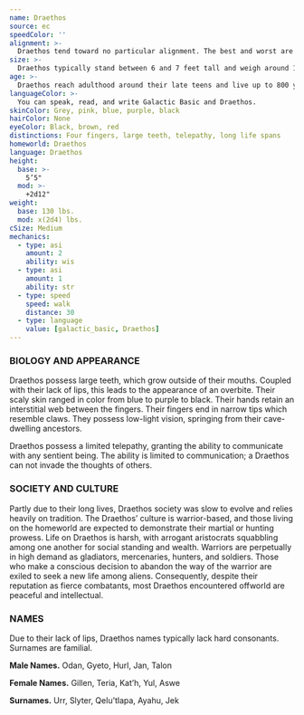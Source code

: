 ```yaml
---
name: Draethos
source: ec
speedColor: ''
alignment: >-
  Draethos tend toward no particular alignment. The best and worst are found among them.
size: >-
  Draethos typically stand between 6 and 7 feet tall and weigh around 190 lbs. Regardless of your position in that range, your size is Medium.
age: >-
  Draethos reach adulthood around their late teens and live up to 800 years.
languageColor: >-
  You can speak, read, and write Galactic Basic and Draethos. 
skinColor: Grey, pink, blue, purple, black
hairColor: None
eyeColor: Black, brown, red
distinctions: Four fingers, large teeth, telepathy, long life spans
homeworld: Draethos
language: Draethos
height:
  base: >-
    5’5"
  mod: >-
    +2d12"
weight:
  base: 130 lbs.
  mod: x(2d4) lbs.
cSize: Medium
mechanics:
  - type: asi
    amount: 2
    ability: wis
  - type: asi
    amount: 1
    ability: str
  - type: speed
    speed: walk
    distance: 30
  - type: language
    value: [galactic_basic, Draethos]
---
```

### BIOLOGY AND APPEARANCE
Draethos possess large teeth, which grow outside of their mouths. Coupled with their lack of lips, this leads to the appearance of an overbite. Their scaly skin ranged in color from blue to purple to black. Their hands retain an interstitial web between the fingers. Their fingers end in narrow tips which resemble claws. They possess low-light vision, springing from their cave-dwelling ancestors.

Draethos possess a limited telepathy, granting the ability to communicate with any sentient being. The ability is limited to communication; a Draethos can not invade the thoughts of others.

### SOCIETY AND CULTURE
Partly due to their long lives, Draethos society was slow to evolve and relies heavily on tradition. The Draethos’ culture is warrior-based, and those living on the homeworld are expected to demonstrate their martial or hunting prowess. Life on Draethos is harsh, with arrogant aristocrats squabbling among one another for social standing and wealth. Warriors are perpetually in high demand as gladiators, mercenaries, hunters, and soldiers. Those who make a conscious decision to abandon the way of the warrior are exiled to seek a new life among aliens. Consequently, despite their reputation as fierce combatants, most Draethos encountered offworld are peaceful and intellectual.

### NAMES
Due to their lack of lips, Draethos names typically lack hard consonants. Surnames are familial.

__Male Names.__ Odan, Gyeto, Hurl, Jan, Talon

__Female Names.__ Gillen, Teria, Kat’h, Yul, Aswe

__Surnames.__ Urr, Slyter, Qelu’tlapa, Ayahu, Jek



    